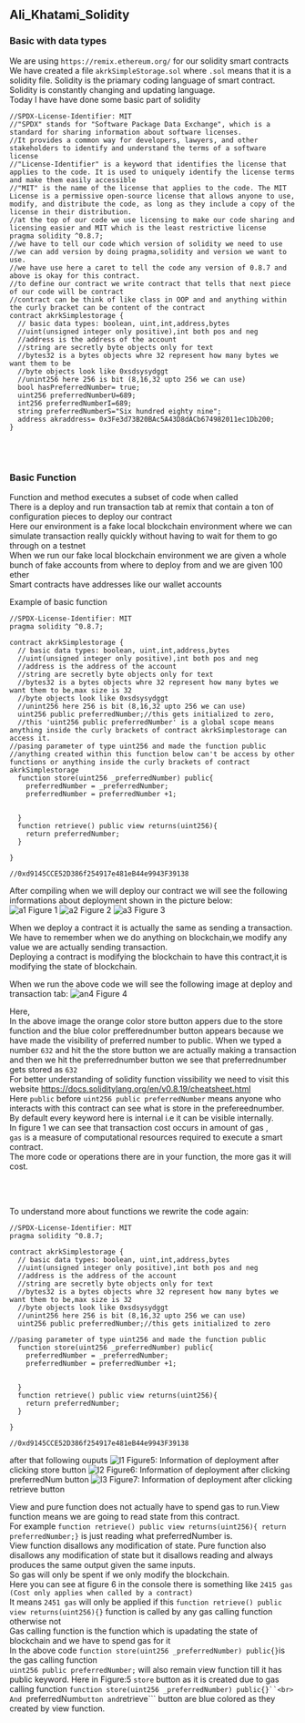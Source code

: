 ## Ali_Khatami_Solidity
### Basic with data types
We are using ```https://remix.ethereum.org/``` for our solidity smart contracts<br> 
We have created a file ```akrkSimpleStorage.sol``` where ```.sol``` means that it is a solidity file. Solidity is the priamary coding language of smart contract.<br>
Solidity is constantly changing and updating language.<br>
Today I have have done some basic part of solidity
```
//SPDX-License-Identifier: MIT
//"SPDX" stands for "Software Package Data Exchange", which is a standard for sharing information about software licenses. 
//It provides a common way for developers, lawyers, and other stakeholders to identify and understand the terms of a software license
//"License-Identifier" is a keyword that identifies the license that applies to the code. It is used to uniquely identify the license terms and make them easily accessible
//"MIT" is the name of the license that applies to the code. The MIT License is a permissive open-source license that allows anyone to use, modify, and distribute the code, as long as they include a copy of the license in their distribution.
//at the top of our code we use licensing to make our code sharing and licensing easier and MIT which is the least restrictive license
pragma solidity ^0.8.7;
//we have to tell our code which version of solidity we need to use 
//we can add version by doing pragma,solidity and version we want to use.
//we have use here a caret to tell the code any version of 0.8.7 and above is okay for this contract.
//to define our contract we write contract that tells that next piece of our code will be contract
//contract can be think of like class in OOP and and anything within the curly bracket can be content of the contract
contract akrkSimplestorage {
  // basic data types: boolean, uint,int,address,bytes
  //uint(unsigned integer only positive),int both pos and neg
  //address is the address of the account
  //string are secretly byte objects only for text
  //bytes32 is a bytes objects whre 32 represent how many bytes we want them to be
  //byte objects look like 0xsdsysydggt
  //unint256 here 256 is bit (8,16,32 upto 256 we can use)
  bool hasPreferredNumber= true;
  uint256 preferredNumberU=689;
  int256 preferredNumberI=689;
  string preferredNumberS="Six hundred eighty nine";
  address akraddress= 0x3Fe3d73B20BAc5A43D8dACb674982011ec1Db200;
}
```
<br><br>

### Basic Function
Function and method executes a subset of code when called<br>
There is a deploy and run transaction tab at remix that contain a ton of configuration pieces to deploy our contract<br>
Here our environment is a fake local blockchain environment where we can simulate transaction really quickly without having to wait for them to go through on a testnet<br>
When we run our fake local blockchain environment we are given a whole bunch of fake accounts from where to deploy from and we are given 100 ether<br>
Smart contracts have addresses like our wallet accounts<br>

Example of basic function
```
//SPDX-License-Identifier: MIT
pragma solidity ^0.8.7;

contract akrkSimplestorage {
  // basic data types: boolean, uint,int,address,bytes
  //uint(unsigned integer only positive),int both pos and neg
  //address is the address of the account
  //string are secretly byte objects only for text
  //bytes32 is a bytes objects whre 32 represent how many bytes we want them to be,max size is 32
  //byte objects look like 0xsdsysydggt
  //unint256 here 256 is bit (8,16,32 upto 256 we can use)
  uint256 public preferredNumber;//this gets initialized to zero,
  //this 'uint256 public preferredNumber' is a global scope means anything inside the curly brackets of contract akrkSimplestorage can access it.       
//pasing parameter of type uint256 and made the function public
//anything created within this function below can't be access by other functions or anything inside the curly brackets of contract akrkSimplestorage  
  function store(uint256 _preferredNumber) public{
    preferredNumber = _preferredNumber;
    preferredNumber = preferredNumber +1;


  }
  function retrieve() public view returns(uint256){
    return preferredNumber;
  }
  
}

//0xd9145CCE52D386f254917e481eB44e9943F39138
```
After compiling when we will deploy our contract we will see the following informations about deployment shown in the picture below:<br> 
![a1](https://user-images.githubusercontent.com/89090776/226108818-dee71417-6447-42f2-8422-1effb3eb52c6.jpg)
Figure 1
![a2](https://user-images.githubusercontent.com/89090776/226108832-42467b80-5d92-428c-a466-79ab7ac5e52a.jpg)
Figure 2
![a3](https://user-images.githubusercontent.com/89090776/226108837-d53a872d-3476-4d7c-b51a-cf5d8e3f7f87.jpg)
Figure 3
<br>

When we deploy a contract it is actually the same as sending a transaction. We have to remember when we do anything on blockchain,we modify any value we are actually sending transaction.<br>
Deploying a contract is modifying the blockchain to have this contract,it is modifying the state of blockchain.

When we run the above code we will see the following image at deploy and transaction tab:
![an4](https://user-images.githubusercontent.com/89090776/226111390-a0c05fdb-68e9-46a2-8eae-c320b3479074.jpg)
Figure 4
<br>

Here,<br>
In the above image the orange color store button appers due to the store function and the blue color prefferednumber button appears because we have made the visibility of preferred number to public.
When we typed a number ```632``` and hit the the store button we are actually making a transaction and then we hit the preferrednumber button we see that preferrednumber gets stored as ```632```<br>
For better understanding of solidity function vissibility we need to visit this website https://docs.soliditylang.org/en/v0.8.19/cheatsheet.html <br>
Here ```public``` before ```uint256 public preferredNumber```   means anyone who interacts with this contract can see what is store in the prefereednumber.<br>
By default every keyword here is internal i.e it can be visible internally.<br>
In figure 1 we can see that transaction cost occurs in amount of gas , <br>
```gas``` is a measure of computational resources required to execute a smart contract.<br>
The more code or operations there are in your function, the more gas it will cost.

<br><br>

To understand more about functions we rewrite the code again:
```
//SPDX-License-Identifier: MIT
pragma solidity ^0.8.7;

contract akrkSimplestorage {
  // basic data types: boolean, uint,int,address,bytes
  //uint(unsigned integer only positive),int both pos and neg
  //address is the address of the account
  //string are secretly byte objects only for text
  //bytes32 is a bytes objects whre 32 represent how many bytes we want them to be,max size is 32
  //byte objects look like 0xsdsysydggt
  //unint256 here 256 is bit (8,16,32 upto 256 we can use)
  uint256 public preferredNumber;//this gets initialized to zero

//pasing parameter of type uint256 and made the function public
  function store(uint256 _preferredNumber) public{
    preferredNumber = _preferredNumber;
    preferredNumber = preferredNumber +1;


  }
  function retrieve() public view returns(uint256){
    return preferredNumber;
  }
  
}

//0xd9145CCE52D386f254917e481eB44e9943F39138
```
after that following ouputs
![l1](https://user-images.githubusercontent.com/89090776/226166493-3718f4db-74ce-492b-a7d0-faa184ae5fb9.jpg)
Figure5: Information of deployment after clicking store button
![l2](https://user-images.githubusercontent.com/89090776/226166679-ee653b41-43f5-40cb-9c00-d9e0292e913b.jpg)
Figure6: Information of deployment after clicking preferredNum button
![l3](https://user-images.githubusercontent.com/89090776/226166722-382daad5-dd18-4ed2-b59f-1a5eafd9d920.jpg)
Figure7: Information of deployment after clicking retrieve button<br>

View and pure function does not actually have to spend gas to run.View function means we are going to read state from this contract.<br>
For example ```function retrieve() public view returns(uint256){ return preferredNumber;}``` is just reading what preferredNumber is. <br>
View function disallows any modification of state. Pure function also disallows any modification of state but it disallows reading and always produces the same output given the same inputs.<br>
So gas will only be spent if we only modify the blockchain.<br>
Here you can see at figure 6 in the console there is something like ```2415 gas (Cost only applies when called by a contract)``` <br>
It means ```2451 gas``` will only be applied if this ```function retrieve() public view returns(uint256){}``` function is called by any gas calling function otherwise not<br>
Gas calling function is the function which is upadating the state of blockchain and we have to spend gas for it<br>
In the above code  ```function store(uint256 _preferredNumber) public{}```is the gas calling function<br>
```uint256 public preferredNumber;``` will also remain view function till it has public keyword.
Here in Figure:5 ```store``` button as it is created due to gas calling function ```function store(uint256 _preferredNumber) public{}``<br>
And ```preferredNum``` button and ```retrieve``` button are blue colored as they created by view function.<br>

<br><br>










